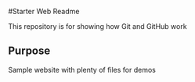 #Starter Web Readme

This repository is for showing how Git and GitHub work

## Purpose

Sample website with plenty of files for demos